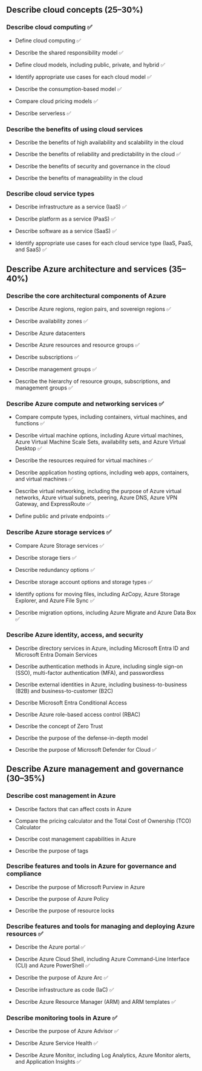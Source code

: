 ## Describe cloud concepts (25–30%)
### Describe cloud computing :white_check_mark:
* Define cloud computing :white_check_mark:

* Describe the shared responsibility model :white_check_mark:

* Define cloud models, including public, private, and hybrid :white_check_mark:

* Identify appropriate use cases for each cloud model :white_check_mark:

* Describe the consumption-based model :white_check_mark:

* Compare cloud pricing models :white_check_mark:

* Describe serverless :white_check_mark:

### Describe the benefits of using cloud services
* Describe the benefits of high availability and scalability in the cloud

* Describe the benefits of reliability and predictability in the cloud :white_check_mark:

* Describe the benefits of security and governance in the cloud

* Describe the benefits of manageability in the cloud

### Describe cloud service types
* Describe infrastructure as a service (IaaS) :white_check_mark:

* Describe platform as a service (PaaS) :white_check_mark:

* Describe software as a service (SaaS) :white_check_mark:

* Identify appropriate use cases for each cloud service type (IaaS, PaaS, and SaaS) :white_check_mark:

## Describe Azure architecture and services (35–40%)
### Describe the core architectural components of Azure
* Describe Azure regions, region pairs, and sovereign regions :white_check_mark:

* Describe availability zones :white_check_mark:

* Describe Azure datacenters

* Describe Azure resources and resource groups :white_check_mark:

* Describe subscriptions :white_check_mark:

* Describe management groups :white_check_mark:

* Describe the hierarchy of resource groups, subscriptions, and management groups :white_check_mark:

### Describe Azure compute and networking services :white_check_mark:
* Compare compute types, including containers, virtual machines, and functions :white_check_mark:

* Describe virtual machine options, including Azure virtual machines, Azure Virtual Machine Scale Sets, availability sets, and Azure Virtual Desktop :white_check_mark:

* Describe the resources required for virtual machines :white_check_mark:

* Describe application hosting options, including web apps, containers, and virtual machines :white_check_mark:

* Describe virtual networking, including the purpose of Azure virtual networks, Azure virtual subnets, peering, Azure DNS, Azure VPN Gateway, and ExpressRoute :white_check_mark:

* Define public and private endpoints :white_check_mark:

### Describe Azure storage services :white_check_mark:
* Compare Azure Storage services :white_check_mark:

* Describe storage tiers :white_check_mark:

* Describe redundancy options :white_check_mark:

* Describe storage account options and storage types :white_check_mark:

* Identify options for moving files, including AzCopy, Azure Storage Explorer, and Azure File Sync :white_check_mark:

* Describe migration options, including Azure Migrate and Azure Data Box :white_check_mark:

### Describe Azure identity, access, and security
* Describe directory services in Azure, including Microsoft Entra ID and Microsoft Entra Domain Services

* Describe authentication methods in Azure, including single sign-on (SSO), multi-factor authentication (MFA), and passwordless

* Describe external identities in Azure, including business-to-business (B2B) and business-to-customer (B2C)

* Describe Microsoft Entra Conditional Access

* Describe Azure role-based access control (RBAC)

* Describe the concept of Zero Trust

* Describe the purpose of the defense-in-depth model

* Describe the purpose of Microsoft Defender for Cloud :white_check_mark:

## Describe Azure management and governance (30–35%)
### Describe cost management in Azure
* Describe factors that can affect costs in Azure

* Compare the pricing calculator and the Total Cost of Ownership (TCO) Calculator

* Describe cost management capabilities in Azure

* Describe the purpose of tags

### Describe features and tools in Azure for governance and compliance
* Describe the purpose of Microsoft Purview in Azure

* Describe the purpose of Azure Policy

* Describe the purpose of resource locks

### Describe features and tools for managing and deploying Azure resources :white_check_mark:
* Describe the Azure portal :white_check_mark:

* Describe Azure Cloud Shell, including Azure Command-Line Interface (CLI) and Azure PowerShell :white_check_mark:

* Describe the purpose of Azure Arc :white_check_mark:

* Describe infrastructure as code (IaC) :white_check_mark:

* Describe Azure Resource Manager (ARM) and ARM templates :white_check_mark:

### Describe monitoring tools in Azure :white_check_mark:
* Describe the purpose of Azure Advisor :white_check_mark:

* Describe Azure Service Health :white_check_mark:

* Describe Azure Monitor, including Log Analytics, Azure Monitor alerts, and Application Insights :white_check_mark:

